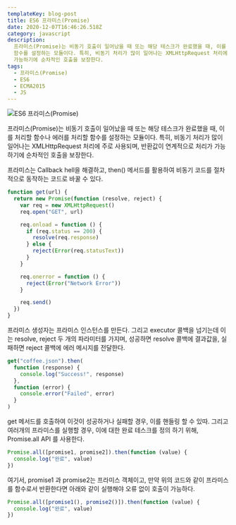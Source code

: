 ```yaml
---
templateKey: blog-post
title: ES6 프라미스(Promise)
date: 2020-12-07T16:46:26.518Z
category: javascript
description:
  프라미스(Promise)는 비동기 호출이 일어났을 때 또는 해당 테스크가 완료했을 때, 이를 처리할 함수나 에러를 처리할
  함수를 설정하는 모듈이다. 특히, 비동기 처리가 많이 일어나는 XMLHttpRequest 처리에 주로 사용되며, 반환값이 연계적으로 처리가
  가능하기에 순차적인 호출을 보장한다.
tags:
  - 프라미스(Promise)
  - ES6
  - ECMA2015
  - JS
---
```


![ES6 프라미스(Promise)](/assets/es6.png "ES6 프라미스(Promise)")

프라미스(Promise)는 비동기 호출이 일어났을 때 또는 해당 테스크가 완료했을 때, 이를 처리할 함수나 에러를 처리할 함수를 설정하는 모듈이다. 특히, 비동기 처리가 많이 일어나는 XMLHttpRequest 처리에 주로 사용되며, 반환값이 연계적으로 처리가 가능하기에 순차적인 호출을 보장한다.

프라미스는 Callback hell을 해결하고, then() 메서드를 활용하여 비동기 코드를 절차적으로 동작하는 코드로 바꿀 수 있다.

```javascript
function get(url) {
  return new Promise(function (resolve, reject) {
    var req = new XMLHttpRequest()
    req.open("GET", url)

    req.onload = function () {
      if (req.status == 200) {
        resolve(req.response)
      } else {
        reject(Error(req.statusText))
      }
    }

    req.onerror = function () {
      reject(Error("Network Error"))
    }

    req.send()
  })
}
```

프라미스 생성자는 프라미스 인스턴스를 만든다. 그리고 executor 콜백을 넘기는데 이는 resolve, reject 두 개의 파라미터를 가지며, 성공하면 resolve 콜백에 결과값을, 실패하면 reject 콜백에 에러 메시지를 전달한다.

```javascript
get("coffee.json").then(
  function (response) {
    console.log("Success!", response)
  },
  function (error) {
    console.error("Failed", error)
  }
)
```

get 메서드를 호출하여 이것이 성공하거나 실패할 경우, 이를 핸들링 할 수 있따. 그리고 여러개의 프라미스를 실행할 경우, 이에 대한 완료 테스크를 정의 하기 위해, Promise.all API 를 사용한다.

```javascript
Promise.all([promise1, promise2]).then(function (value) {
  console.log("완료", value)
})
```

여기서, promise1 과 promise2는 프라미스 객체이고, 만약 위의 코드와 같이 프라미스를 함수로서 반환한다면 아래와 같이 실행해야 오류 없이 호출이 가능하다.

```javascript
Promise.all([promise1(), promise2()]).then(function (value) {
  console.log("완료", value)
})
```
